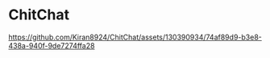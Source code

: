 # ChitChat

https://github.com/Kiran8924/ChitChat/assets/130390934/74af89d9-b3e8-438a-940f-9de7274ffa28


